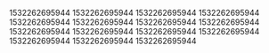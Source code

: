 1532262695944
1532262695944
1532262695944
1532262695944
1532262695944
1532262695944
1532262695944
1532262695944
1532262695944
1532262695944
1532262695944
1532262695944
1532262695944
1532262695944
1532262695944
